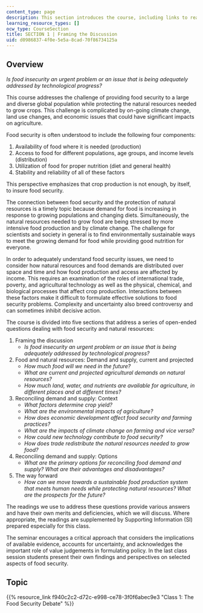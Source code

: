 ```yaml
---
content_type: page
description: This section introduces the course, including links to readings and videos.
learning_resource_types: []
ocw_type: CourseSection
title: SECTION 1 | Framing the Discussion
uid: d0986837-4f0e-5e5a-8cad-70f86734125a
---
```


Overview
--------

_Is food insecurity an urgent problem or an issue that is being adequately addressed by technological progress?_

This course addresses the challenge of providing food security to a large and diverse global population while protecting the natural resources needed to grow crops. This challenge is complicated by on-going climate change, land use changes, and economic issues that could have significant impacts on agriculture.

Food security is often understood to include the following four components:

1.  Availability of food where it is needed (production)
2.  Access to food for different populations, age groups, and income levels (distribution)
3.  Utilization of food for proper nutrition (diet and general health)
4.  Stability and reliability of all of these factors

This perspective emphasizes that crop production is not enough, by itself, to insure food security.

The connection between food security and the protection of natural resources is a timely topic because demand for food is increasing in response to growing populations and changing diets. Simultaneously, the natural resources needed to grow food are being stressed by more intensive food production and by climate change. The challenge for scientists and society in general is to find environmentally sustainable ways to meet the growing demand for food while providing good nutrition for everyone.

In order to adequately understand food security issues, we need to consider how natural resources and food demands are distributed over space and time and how food production and access are affected by income. This requires an examination of the roles of international trade, poverty, and agricultural technology as well as the physical, chemical, and biological processes that affect crop production. Interactions between these factors make it difficult to formulate effective solutions to food security problems. Complexity and uncertainty also breed controversy and can sometimes inhibit decisive action.

The course is divided into five sections that address a series of open-ended questions dealing with food security and natural resources:

1.  Framing the discussion
    *   _Is food insecurity an urgent problem or an issue that is being adequately addressed by technological progress?_
2.  Food and natural resources: Demand and supply, current and projected
    *   _How much food will we need in the future?_
    *   _What are current and projected agricultural demands on natural resources?_
    *   _How much land, water, and nutrients are available for agriculture, in different places and at different times?_
3.  Reconciling demand and supply: Context
    *   _What factors determine crop yield?_
    *   _What are the environmental impacts of agriculture?_
    *   _How does economic development affect food security and farming practices?_
    *   _What are the impacts of climate change on farming and vice versa?_
    *   _How could new technology contribute to food security?_
    *   _How does trade redistribute the natural resources needed to grow food?_
4.  Reconciling demand and supply: Options
    *   _What are the primary options for reconciling food demand and supply? What are their advantages and disadvantages?_
5.  The way forward
    *   _How can we move towards a sustainable food production system that meets human needs while protecting natural resources? What are the prospects for the future?_

The readings we use to address these questions provide various answers and have their own merits and deficiencies, which we will discuss. Where appropriate, the readings are supplemented by Supporting Information (SI) prepared especially for this class.

The seminar encourages a critical approach that considers the implications of available evidence, accounts for uncertainty, and acknowledges the important role of value judgements in formulating policy. In the last class session students present their own findings and perspectives on selected aspects of food security.

Topic
-----

{{% resource_link f940c2c2-d72c-e998-ce78-3f0f6abec9e3 "Class 1: The Food Security Debate" %}}